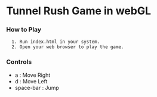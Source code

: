 # Tunnel Rush Game in webGL

### How to Play
```
  1. Run index.html in your system.
  2. Open your web browser to play the game.
```

### Controls
  * a : Move Right
  * d : Move Left
  * space-bar : Jump
